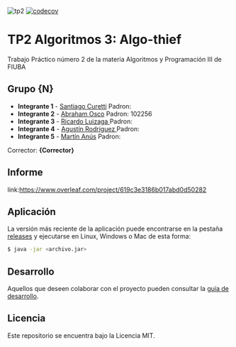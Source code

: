 ![tp2](https://github.com/martinanus/algo3_tp2/actions/workflows/build.yml/badge.svg) [![codecov](https://codecov.io/gh/martinanus/algo3_tp2/branch/master/graph/badge.svg)](https://codecov.io/gh/martinanus/algo3_tp2)

# TP2 Algoritmos 3: Algo-thief 

Trabajo Práctico número 2 de la materia Algoritmos y Programación III de FIUBA

## Grupo {N}

* **Integrante 1** - [Santiago Curetti](https://github.com/SantiC8) Padron:
* **Integrante 2** - [Abraham Osco](https://github.com/AbrahamOsco) Padron: 102256
* **Integrante 3** - [Ricardo Luizaga ](https://github.com/rluizaga) Padron:
* **Integrante 4** - [Agustín Rodriguez ](https://github.com/agrodriguez98) Padron:
* **Integrante 5** - [Martín Anús](https://github.com/martinanus) Padron:

Corrector: **{Corrector}**

## Informe
link:https://www.overleaf.com/project/619c3e3186b017abd0d50282

## Aplicación

La versión más reciente de la aplicación puede encontrarse en la pestaña [releases](https://github.com/fiuba/algo3_proyecto_base_tp2/releases/latest) y ejecutarse en Linux, Windows o Mac de esta forma:

```bash
$ java -jar <archivo.jar>
```

## Desarrollo

Aquellos que deseen colaborar con el proyecto pueden consultar la [guía de desarrollo](./docs/Desarrollo.md).

## Licencia

Este repositorio se encuentra bajo la Licencia MIT.
